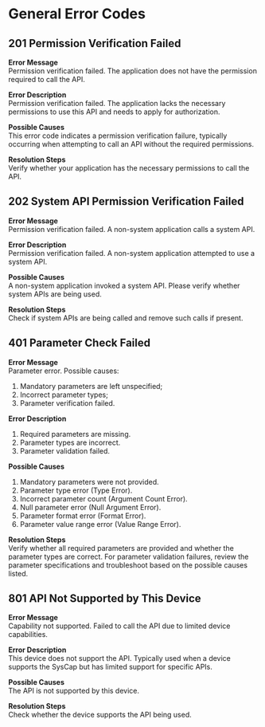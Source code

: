 # General Error Codes

## 201 Permission Verification Failed

**Error Message**  
Permission verification failed. The application does not have the permission required to call the API.

**Error Description**  
Permission verification failed. The application lacks the necessary permissions to use this API and needs to apply for authorization.

**Possible Causes**  
This error code indicates a permission verification failure, typically occurring when attempting to call an API without the required permissions.

**Resolution Steps**  
Verify whether your application has the necessary permissions to call the API.

## 202 System API Permission Verification Failed

**Error Message**  
Permission verification failed. A non-system application calls a system API.

**Error Description**  
Permission verification failed. A non-system application attempted to use a system API.

**Possible Causes**  
A non-system application invoked a system API. Please verify whether system APIs are being used.

**Resolution Steps**  
Check if system APIs are being called and remove such calls if present.

## 401 Parameter Check Failed

**Error Message**  
Parameter error. Possible causes:  
1. Mandatory parameters are left unspecified;  
2. Incorrect parameter types;  
3. Parameter verification failed.

**Error Description**  
1. Required parameters are missing.  
2. Parameter types are incorrect.  
3. Parameter validation failed.

**Possible Causes**  
1. Mandatory parameters were not provided.  
2. Parameter type error (Type Error).  
3. Incorrect parameter count (Argument Count Error).  
4. Null parameter error (Null Argument Error).  
5. Parameter format error (Format Error).  
6. Parameter value range error (Value Range Error).

**Resolution Steps**  
Verify whether all required parameters are provided and whether the parameter types are correct. For parameter validation failures, review the parameter specifications and troubleshoot based on the possible causes listed.

## 801 API Not Supported by This Device

**Error Message**  
Capability not supported. Failed to call the API due to limited device capabilities.

**Error Description**  
This device does not support the API. Typically used when a device supports the SysCap but has limited support for specific APIs.

**Possible Causes**  
The API is not supported by this device.

**Resolution Steps**  
Check whether the device supports the API being used.